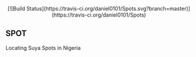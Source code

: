<p align="center">
    [![Build Status](https://travis-ci.org/daniel0101/Spots.svg?branch=master)](https://travis-ci.org/daniel0101/Spots)
</p>

## SPOT
Locating Suya Spots in Nigeria
